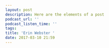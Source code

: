 ```yaml
---
layout: post
description: Here are the elements of a post
podcast_url: ''
podcast_listen_time: ''
tags: 
title: 'Erin Webster '
date: 2017-03-10 21:59
---
```

